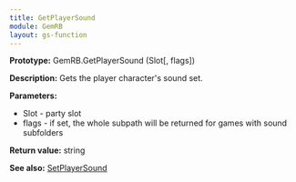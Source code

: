 ```yaml
---
title: GetPlayerSound
module: GemRB
layout: gs-function
---
```


**Prototype:** GemRB.GetPlayerSound (Slot[, flags])

**Description:**  Gets the player character's sound set.

**Parameters:** 
  * Slot - party slot
  * flags - if set, the whole subpath will be returned for games with sound subfolders

**Return value:** string

**See also:** [SetPlayerSound](SetPlayerSound.md)
